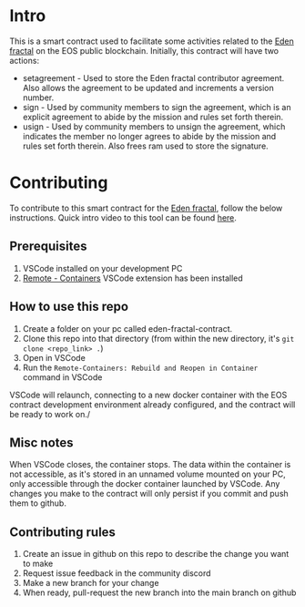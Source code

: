 # Intro

This is a smart contract used to facilitate some activities related to the [Eden fractal](https://www.edenfractal.com) on the EOS public blockchain. Initially, this contract will have two actions:

* setagreement - Used to store the Eden fractal contributor agreement. Also allows the agreement to be updated and increments a version number.
* sign - Used by community members to sign the agreement, which is an explicit agreement to abide by the mission and rules set forth therein.
* usign - Used by community members to unsign the agreement, which indicates the member no longer agrees to abide by the mission and rules set forth therein. Also frees ram used to store the signature.

# Contributing

To contribute to this smart contract for the [Eden fractal](https://www.edenfractal.com), follow the below instructions.
Quick intro video to this tool can be found [here](https://www.youtube.com/watch?v=YZmTEuOdffs).

## Prerequisites

1. VSCode installed on your development PC
2. [Remote - Containers](https://marketplace.visualstudio.com/items?itemName=ms-vscode-remote.remote-containers) VSCode extension has been installed

## How to use this repo

1. Create a folder on your pc called eden-fractal-contract.
2. Clone this repo into that directory (from within the new directory, it's `git clone <repo_link> .`)
3. Open in VSCode
4. Run the ```Remote-Containers: Rebuild and Reopen in Container``` command in VSCode

VSCode will relaunch, connecting to a new docker container with the EOS contract development environment already configured, and the contract will be ready to work on./

## Misc notes

When VSCode closes, the container stops. The data within the container is not accessible, as it's stored in an unnamed volume mounted on your PC, only accessible through the docker container launched by VSCode.
Any changes you make to the contract will only persist if you commit and push them to github.

## Contributing rules

1. Create an issue in github on this repo to describe the change you want to make
2. Request issue feedback in the community discord
3. Make a new branch for your change
4. When ready, pull-request the new branch into the main branch on github
